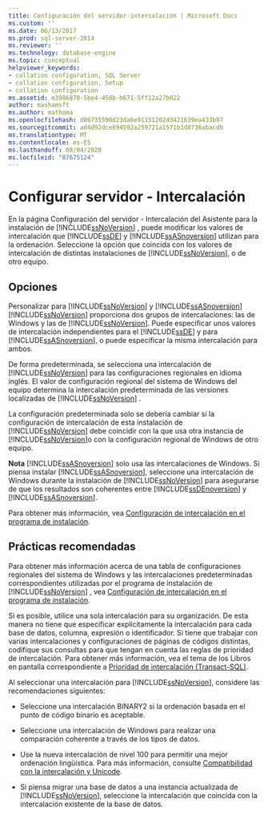 ```yaml
---
title: Configuración del servidor-intercalación | Microsoft Docs
ms.custom: ''
ms.date: 06/13/2017
ms.prod: sql-server-2014
ms.reviewer: ''
ms.technology: database-engine
ms.topic: conceptual
helpviewer_keywords:
- collation configuration, SQL Server
- collation configuration, Setup
- collation configuration
ms.assetid: e3986870-5be4-458b-b671-5ff12a27b022
author: mashamsft
ms.author: mathoma
ms.openlocfilehash: d06735590d23da6e91151202dd421639ea433b97
ms.sourcegitcommit: ad4d92dce894592a259721a1571b1d8736abacdb
ms.translationtype: MT
ms.contentlocale: es-ES
ms.lasthandoff: 08/04/2020
ms.locfileid: "87675124"
---
```

# <a name="server-configuration---collation"></a>Configurar servidor - Intercalación
  En la página Configuración del servidor - Intercalación del Asistente para la instalación de [!INCLUDE[ssNoVersion](../../includes/ssnoversion-md.md)] , puede modificar los valores de intercalación que [!INCLUDE[ssDE](../../includes/ssde-md.md)] y [!INCLUDE[ssASnoversion](../../includes/ssasnoversion-md.md)] utilizan para la ordenación. Seleccione la opción que coincida con los valores de intercalación de distintas instalaciones de [!INCLUDE[ssNoVersion](../../includes/ssnoversion-md.md)], o de otro equipo.  
  
## <a name="options"></a>Opciones  
 Personalizar para [!INCLUDE[ssNoVersion](../../includes/ssnoversion-md.md)] y [!INCLUDE[ssASnoversion](../../includes/ssasnoversion-md.md)]  
 [!INCLUDE[ssNoVersion](../../includes/ssnoversion-md.md)] proporciona dos grupos de intercalaciones: las de Windows y las de [!INCLUDE[ssNoVersion](../../includes/ssnoversion-md.md)]. Puede especificar unos valores de intercalación independientes para el [!INCLUDE[ssDE](../../includes/ssde-md.md)] y para [!INCLUDE[ssASnoversion](../../includes/ssasnoversion-md.md)], o puede especificar la misma intercalación para ambos.  
  
 De forma predeterminada, se selecciona una intercalación de [!INCLUDE[ssNoVersion](../../includes/ssnoversion-md.md)] para las configuraciones regionales en idioma inglés. El valor de configuración regional del sistema de Windows del equipo determina la intercalación predeterminada de las versiones localizadas de [!INCLUDE[ssNoVersion](../../includes/ssnoversion-md.md)] .  
  
 La configuración predeterminada solo se debería cambiar si la configuración de intercalación de esta instalación de [!INCLUDE[ssNoVersion](../../includes/ssnoversion-md.md)] debe coincidir con la que usa otra instancia de [!INCLUDE[ssNoVersion](../../includes/ssnoversion-md.md)]o con la configuración regional de Windows de otro equipo.  
  
 **Nota** [!INCLUDE[ssASnoversion](../../includes/ssasnoversion-md.md)] solo usa las intercalaciones de Windows. Si piensa instalar [!INCLUDE[ssASnoversion](../../includes/ssasnoversion-md.md)], seleccione una intercalación de Windows durante la instalación de [!INCLUDE[ssNoVersion](../../includes/ssnoversion-md.md)] para asegurarse de que los resultados son coherentes entre [!INCLUDE[ssDEnoversion](../../includes/ssdenoversion-md.md)] y [!INCLUDE[ssASnoversion](../../includes/ssasnoversion-md.md)].  
  
 Para obtener más información, vea [Configuración de intercalación en el programa de instalación](https://go.microsoft.com/fwlink/?LinkId=190977).  
  
## <a name="best-practices"></a>Prácticas recomendadas  
 Para obtener más información acerca de una tabla de configuraciones regionales del sistema de Windows y las intercalaciones predeterminadas correspondientes utilizadas por el programa de instalación de [!INCLUDE[ssNoVersion](../../includes/ssnoversion-md.md)] , vea [Configuración de intercalación en el programa de instalación](https://go.microsoft.com/fwlink/?LinkId=190977).  
  
 Si es posible, utilice una sola intercalación para su organización. De esta manera no tiene que especificar explícitamente la intercalación para cada base de datos, columna, expresión o identificador. Si tiene que trabajar con varias intercalaciones y configuraciones de páginas de códigos distintas, codifique sus consultas para que tengan en cuenta las reglas de prioridad de intercalación. Para obtener más información, vea el tema de los Libros en pantalla correspondiente a [Prioridad de intercalación &#40;Transact-SQL&#41;](/sql/t-sql/statements/collation-precedence-transact-sql).  
  
 Al seleccionar una intercalación para [!INCLUDE[ssNoVersion](../../includes/ssnoversion-md.md)], considere las recomendaciones siguientes:  
  
-   Seleccione una intercalación BINARY2 si la ordenación basada en el punto de código binario es aceptable.  
  
-   Seleccione una intercalación de Windows para realizar una comparación coherente a través de los tipos de datos.  
  
-   Use la nueva intercalación de nivel 100 para permitir una mejor ordenación lingüística. Para más información, consulte [Compatibilidad con la intercalación y Unicode](../../relational-databases/collations/collation-and-unicode-support.md).  
  
-   Si piensa migrar una base de datos a una instancia actualizada de [!INCLUDE[ssNoVersion](../../includes/ssnoversion-md.md)], seleccione la intercalación que coincida con la intercalación existente de la base de datos.  
  
  
